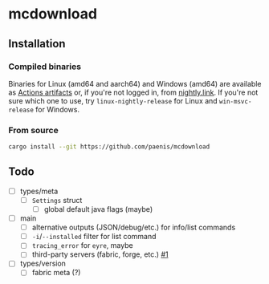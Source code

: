 # mcdownload

## Installation

### Compiled binaries

Binaries for Linux (amd64 and aarch64) and Windows (amd64) are available as [Actions artifacts][actions]
or, if you're not logged in, from [nightly.link][nightly]. If you're not sure which one to use,
try `linux-nightly-release` for Linux and `win-msvc-release` for Windows.

### From source

<!-- TODO: this (i think) installs to .cargo/bin, so i should probably change the folder structure to not clobber anything -->
```sh
cargo install --git https://github.com/paenis/mcdownload
```

[actions]: https://github.com/paenis/mcdownload/actions?query=is%3Asuccess
[nightly]: https://nightly.link/paenis/mcdownload/workflows/test/main

## Todo

- [ ] types/meta
  - [ ] `Settings` struct
    - [ ] global default java flags (maybe)
- [ ] main
  - [ ] alternative outputs (JSON/debug/etc.) for info/list commands
  - [ ] `-i`/`--installed` filter for list command
  - [ ] `tracing_error` for `eyre`, maybe
  - [ ] third-party servers (fabric, forge, etc.) [#1](https://github.com/paenis/mcdownload/pull/1)
- [ ] types/version
  - [ ] fabric meta (?)
